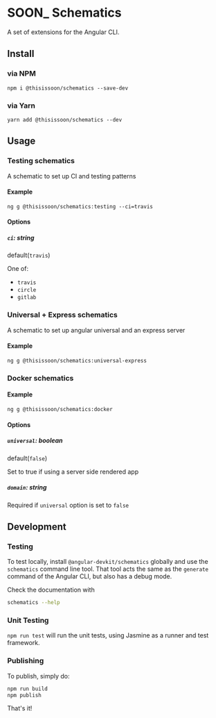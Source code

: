 # SOON_ Schematics

A set of extensions for the Angular CLI.

## Install

### via NPM

`npm i @thisissoon/schematics --save-dev`

### via Yarn

`yarn add @thisissoon/schematics --dev`

## Usage

### Testing schematics

A schematic to set up CI and testing patterns

#### Example

```
ng g @thisissoon/schematics:testing --ci=travis
```

#### Options

##### `ci`: string
default(`travis`)

One of:

  * `travis`
  * `circle`
  * `gitlab`

### Universal + Express schematics

A schematic to set up angular universal and an express server
#### Example

```
ng g @thisissoon/schematics:universal-express
```
### Docker schematics

#### Example

`ng g @thisissoon/schematics:docker`

#### Options

##### `universal`: boolean
default(`false`)

Set to true if using a server side rendered app

##### `domain`: string
Required if `universal` option is set to `false`


## Development

### Testing

To test locally, install `@angular-devkit/schematics` globally and use the `schematics` command line tool. That tool acts the same as the `generate` command of the Angular CLI, but also has a debug mode.

Check the documentation with
```bash
schematics --help
```

### Unit Testing

`npm run test` will run the unit tests, using Jasmine as a runner and test framework.

### Publishing

To publish, simply do:

```bash
npm run build
npm publish
```

That's it!
